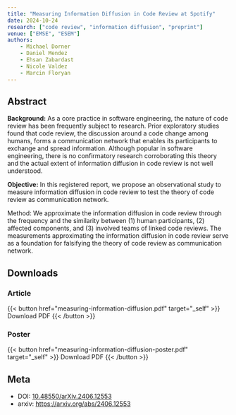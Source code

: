 ```yaml
---
title: "Measuring Information Diffusion in Code Review at Spotify"
date: 2024-10-24
research: ["code review", "information diffusion", "preprint"]
venue: ["EMSE", "ESEM"]
authors:
    - Michael Dorner
    - Daniel Mendez
    - Ehsan Zabardast
    - Nicole Valdez
    - Marcin Floryan
---
```


## Abstract

**Background:** As a core practice in software engineering, the nature of code review has been frequently subject to research. Prior exploratory studies found that code review, the discussion around a code change among humans, forms a communication network that enables its participants to exchange and spread information. Although popular in software engineering, there is no confirmatory research corroborating this theory and the actual extent of information diffusion in code review is not well understood.

**Objective:** In this registered report, we propose an observational study to measure information diffusion in code review to test the theory of code review as communication network.

Method: We approximate the information diffusion in code review through the frequency and the similarity between (1) human participants, (2) affected components, and (3) involved teams of linked code reviews. The measurements approximating the information diffusion in code review serve as a foundation for falsifying the theory of code review as communication network.

## Downloads

### Article

{{< button href="measuring-information-diffusion.pdf" target="_self" >}}
Download PDF
{{< /button >}}

### Poster

{{< button href="measuring-information-diffusion-poster.pdf" target="_self" >}}
Download PDF
{{< /button >}}

## Meta

- DOI: [10.48550/arXiv.2406.12553](https://doi.org/10.48550/arXiv.2406.12553)
- arxiv: https://arxiv.org/abs/2406.12553
